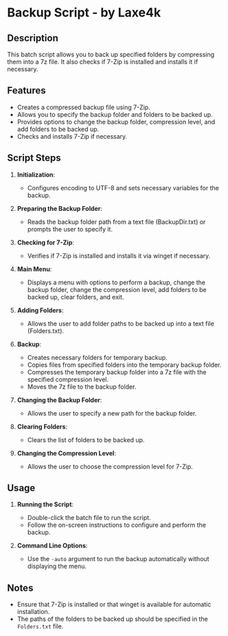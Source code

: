 # Backup Script - by Laxe4k

## Description
This batch script allows you to back up specified folders by compressing them into a 7z file. It also checks if 7-Zip is installed and installs it if necessary.

## Features
- Creates a compressed backup file using 7-Zip.
- Allows you to specify the backup folder and folders to be backed up.
- Provides options to change the backup folder, compression level, and add folders to be backed up.
- Checks and installs 7-Zip if necessary.

## Script Steps

1. **Initialization**:
   - Configures encoding to UTF-8 and sets necessary variables for the backup.

2. **Preparing the Backup Folder**:
   - Reads the backup folder path from a text file (BackupDir.txt) or prompts the user to specify it.

3. **Checking for 7-Zip**:
   - Verifies if 7-Zip is installed and installs it via winget if necessary.

4. **Main Menu**:
   - Displays a menu with options to perform a backup, change the backup folder, change the compression level, add folders to be backed up, clear folders, and exit.

5. **Adding Folders**:
   - Allows the user to add folder paths to be backed up into a text file (Folders.txt).

6. **Backup**:
   - Creates necessary folders for temporary backup.
   - Copies files from specified folders into the temporary backup folder.
   - Compresses the temporary backup folder into a 7z file with the specified compression level.
   - Moves the 7z file to the backup folder.

7. **Changing the Backup Folder**:
   - Allows the user to specify a new path for the backup folder.

8. **Clearing Folders**:
   - Clears the list of folders to be backed up.

9. **Changing the Compression Level**:
   - Allows the user to choose the compression level for 7-Zip.

## Usage

1. **Running the Script**:
   - Double-click the batch file to run the script.
   - Follow the on-screen instructions to configure and perform the backup.

2. **Command Line Options**:
   - Use the `-auto` argument to run the backup automatically without displaying the menu.

## Notes
- Ensure that 7-Zip is installed or that winget is available for automatic installation.
- The paths of the folders to be backed up should be specified in the `Folders.txt` file.
